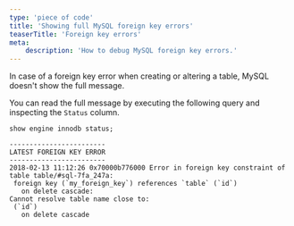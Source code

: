```yaml
---
type: 'piece of code'
title: 'Showing full MySQL foreign key errors'
teaserTitle: 'Foreign key errors'
meta:
    description: 'How to debug MySQL foreign key errors.'
---
```


In case of a foreign key error when creating or altering a table, MySQL doesn't show the full message.

You can read the full message by executing the following query and inspecting the `Status` column.

```mysql
show engine innodb status;
```

```
------------------------
LATEST FOREIGN KEY ERROR
------------------------
2018-02-13 11:12:26 0x70000b776000 Error in foreign key constraint of table table/#sql-7fa_247a:
 foreign key (`my_foreign_key`) references `table` (`id`)
   on delete cascade:
Cannot resolve table name close to:
 (`id`)
   on delete cascade
````
